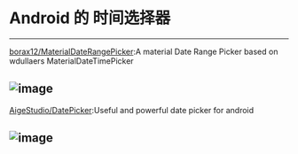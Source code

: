 
# Android 的 时间选择器

---
[borax12/MaterialDateRangePicker](https://github.com/borax12/MaterialDateRangePicker):A material Date Range Picker based on wdullaers MaterialDateTimePicker

![image](https://raw.githubusercontent.com/borax12/MaterialDateRangePicker/master/screenshots/1.png)     
---

[AigeStudio/DatePicker](https://github.com/AigeStudio/DatePicker):Useful and powerful date picker for android

![image](https://github.com/AigeStudio/DatePicker/blob/master/PreviewGif.gif)     
---